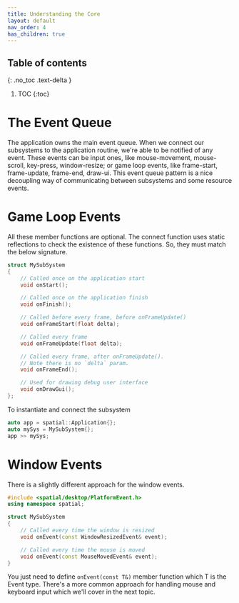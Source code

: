 ```yaml
---
title: Understanding the Core
layout: default
nav_order: 4
has_children: true
---
```


## Table of contents
{: .no_toc .text-delta }

1. TOC
{:toc}

# The Event Queue

The application owns the main event queue. When we connect our subsystems to the application routine, we're able to be notified of any event. These events can be input ones, like mouse-movement, mouse-scroll, key-press, window-resize; or game loop events, like frame-start, frame-update, frame-end, draw-ui. This event queue pattern is a nice decoupling way of communicating between subsystems and some resource events.

# Game Loop Events

All these member functions are optional. The connect function uses static reflections to check the existence of these functions. So, they must match the below signature.

```cpp
struct MySubSystem
{
    // Called once on the application start
    void onStart();

    // Called once on the application finish
    void onFinish();

    // Called before every frame, before onFrameUpdate()
    void onFrameStart(float delta);

    // Called every frame
    void onFrameUpdate(float delta);

    // Called every frame, after onFrameUpdate(). 
    // Note there is no `delta` param.
    void onFrameEnd();

    // Used for drawing debug user interface
    void onDrawGui();
};

```

To instantiate and connect the subsystem
```cpp
auto app = spatial::Application{};
auto mySys = MySubSystem{};
app >> mySys;
```

# Window Events

There is a slightly different approach for the window events.

```cpp
#include <spatial/desktop/PlatformEvent.h>
using namespace spatial;

struct MySubSystem
{
    // Called every time the window is resized
    void onEvent(const WindowResizedEvent& event);

    // Called every time the mouse is moved
    void onEvent(const MouseMovedEvent& event);
}
```

You just need to define `onEvent(const T&)` member function which T is the Event type.
There's a more common approach for handling mouse and keyboard input which we'll cover in the next topic.
